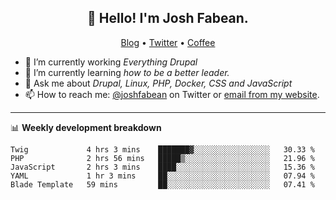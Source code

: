 <h2 align="center">👋 Hello! I'm Josh Fabean.</h2>
<p align="center">
  <a href="https://joshfabean.com">Blog</a> •
  <a href="https://twitter.com/fabean">Twitter</a> •
  <a href="https://www.buymeacoffee.com/LSxne6Yr4">Coffee</a>
</p>

- 🔭 I’m currently working *Everything Drupal*
- 🌱 I’m currently learning *how to be a better leader.*
- 💬 Ask me about *Drupal, Linux, PHP, Docker, CSS and JavaScript*
- 📫 How to reach me: [@joshfabean](https://twitter.com/joshfabean) on Twitter or [email from my website](https://joshfabean.com).

-------

📊 **Weekly development breakdown**
<!--START_SECTION:waka-->
```text
Twig             4 hrs 3 mins    ███████▓░░░░░░░░░░░░░░░░░   30.33 % 
PHP              2 hrs 56 mins   █████▒░░░░░░░░░░░░░░░░░░░   21.96 % 
JavaScript       2 hrs 3 mins    ████░░░░░░░░░░░░░░░░░░░░░   15.36 % 
YAML             1 hr 3 mins     ██░░░░░░░░░░░░░░░░░░░░░░░   07.94 % 
Blade Template   59 mins         ██░░░░░░░░░░░░░░░░░░░░░░░   07.41 % 
```
<!--END_SECTION:waka-->

<!--
**fabean/fabean** is a ✨ _special_ ✨ repository because its `README.md` (this file) appears on your GitHub profile.

Here are some ideas to get you started:

- 🔭 I’m currently working on ...
- 🌱 I’m currently learning ...
- 👯 I’m looking to collaborate on ...
- 🤔 I’m looking for help with ...
- 💬 Ask me about ...
- 📫 How to reach me: ...
- 😄 Pronouns: ...
- ⚡ Fun fact: ...
-->
